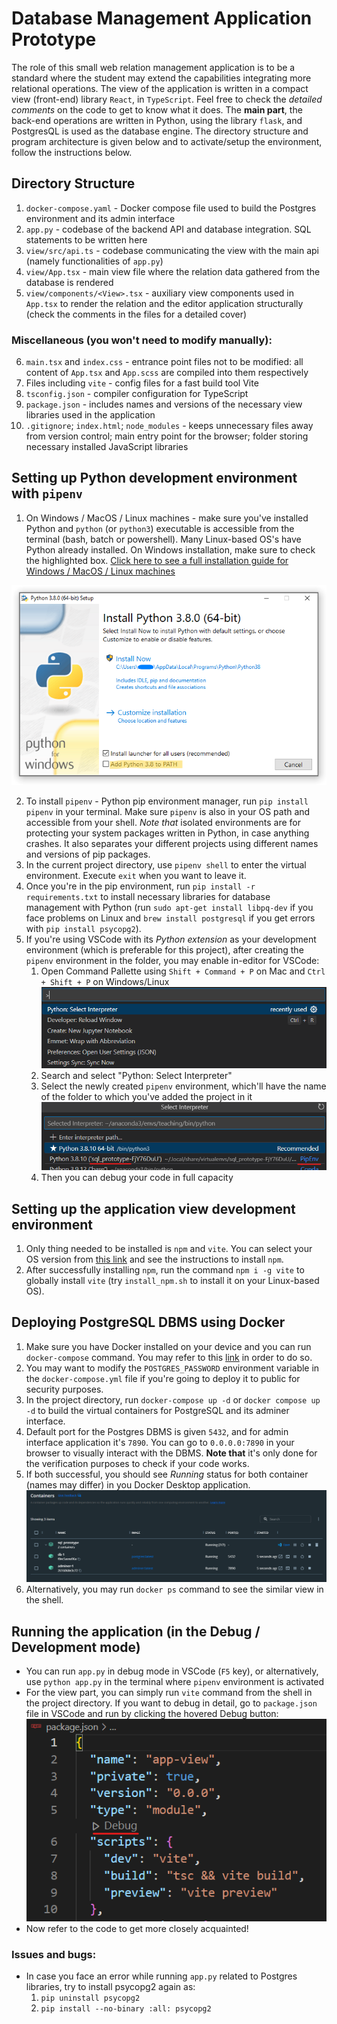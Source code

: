 <!-- write about how to create their own pipenv, then install flask and python -->

# Database Management Application Prototype
The role of this small web relation management application is to be a standard where the student may extend the capabilities integrating more relational operations. The view of the application is written in a compact view (front-end) library `React`, in `TypeScript`. Feel free to check the *detailed comments* on the code to get to know what it does. The **main part**, the back-end operations are written in Python, using the library `flask`, and PostgresQL is used as the database engine. The directory structure and program architecture is given below and to activate/setup the environment, follow the instructions below.
## Directory Structure
1. `docker-compose.yaml` - Docker compose file used to build the Postgres environment and its admin interface
2. `app.py` - codebase of the backend API and database integration. SQL statements to be written here
3. `view/src/api.ts` - codebase communicating the view with the main api (namely functionalities of `app.py`)
4. `view/App.tsx` - main view file where the relation data gathered from the database is rendered
5. `view/components/<View>.tsx` - auxiliary view components used in `App.tsx` to render the relation and the editor application structurally (check the comments in the files for a detailed cover)
### Miscellaneous (you won't need to modify manually):
6. `main.tsx` and `index.css` - entrance point files not to be modified: all content of `App.tsx` and `App.scss` are compiled into them respectively
7. Files including `vite` - config files for a fast build tool Vite 
8. `tsconfig.json` - compiler configuration for  TypeScript
9. `package.json` - includes names and versions of the necessary view libraries used in the application
10. `.gitignore`; `index.html`; `node_modules` - keeps unnecessary files away from version control; main entry point for the browser; folder storing necessary installed JavaScript libraries 

## Setting up Python development environment with `pipenv`

1. On Windows / MacOS / Linux machines - make sure you've installed Python and `python` (or `python3`) executable is accessible from the terminal (bash, batch or powershell). Many Linux-based OS's have Python already installed. On Windows installation, make sure to check the highlighted box. 
[Click here to see a full installation guide for Windows / MacOS / Linux machines](https://www.tutorialsteacher.com/python/install-python)

![windows-image](Readme/win_installer.png)



2. To install `pipenv` - Python pip environment manager, run `pip install pipenv` in your terminal. Make sure `pipenv` is also in your OS path and accessible from your shell. *Note that* isolated environments are for protecting your system packages written in Python, in case anything crashes. It also separates your different projects using different names and versions of pip packages.
3. In the current project directory, use `pipenv shell` to enter the virtual environment. Execute `exit` when you want to leave it. 
4. Once you're in the pip environment, run `pip install -r requirements.txt` to install necessary libraries for database management with Python (run `sudo apt-get install libpq-dev` if you face problems on Linux and `brew install postgresql` if you get errors with `pip install psycopg2`).
5. If you're using VSCode with its *Python extension* as your development environment (which is preferable for this project), after creating the `pipenv` environment in the folder, you may enable in-editor for VSCode:
   1. Open Command Pallette using `Shift + Command + P` on Mac and `Ctrl + Shift + P` on Windows/Linux
   ![cmd_palette](Readme/vscode_menu.png)
   2. Search and select "Python: Select Interpreter"
   3. Select the newly created `pipenv` environment, which'll have the name of the folder to which you've added the project in it ![cmd_palette](Readme/cmd_palette_selection.png)
   4. Then you can debug your code in full capacity

## Setting up the application view development environment
1. Only thing needed to be installed is `npm` and `vite`. You can select your OS version from [this link](https://nodejs.org/en/download/package-manager/) and see the instructions to install `npm`.
2. After successfully installing `npm`, run the command `npm i -g vite` to globally install `vite` (try `install_npm.sh` to install it on your Linux-based OS). 

## Deploying PostgreSQL DBMS using Docker
1. Make sure you have Docker installed on your device and you can run `docker-compose` command. You may refer to this [link](https://www.docker.com/products/docker-desktop/) in order to do so.
2. You may want to modify the `POSTGRES_PASSWORD` environment variable in the `docker-compose.yml` file if you're going to deploy it to public for security purposes.
3. In the project directory, run `docker-compose up -d` or `docker compose up -d` to build the virtual containers for PostgreSQL and its adminer interface.
4. Default port for the Postgres DBMS is given `5432`, and for admin interface application it's `7890`. You can go to `0.0.0.0:7890` in your browser to visually interact with the DBMS. **Note that**  it's only done for the verification purposes to check if your code works.
5. If both successful, you should see *Running* status for both container (names may differ) in you Docker Desktop application. ![Docker Running View](Readme/docker-running-view.png)
6. Alternatively, you may run `docker ps` command to see the similar view in the shell.

## Running the application (in the Debug / Development mode)
* You can run `app.py` in debug mode in VSCode (`F5` key), or alternatively, use `python app.py` in the terminal where `pipenv` environment is activated
* For the view part, you can simply run `vite` command from the shell in the project directory. If you want to debug in detail, go to `package.json` file in VSCode and run by clicking the hovered Debug button: ![vite-debug-package-json](Readme/vite-debug.png)
* Now refer to the code to get more closely acquainted!

### Issues and bugs:
* In case you face an error while running `app.py` related to Postgres libraries, try to install psycopg2 again as:
   1. `pip uninstall psycopg2`
   2. `pip install --no-binary :all: psycopg2`
